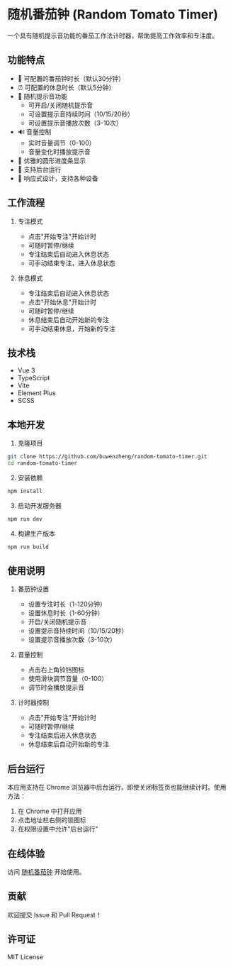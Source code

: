 # 随机番茄钟 (Random Tomato Timer)

一个具有随机提示音功能的番茄工作法计时器，帮助提高工作效率和专注度。

## 功能特点

- 🍅 可配置的番茄钟时长（默认30分钟）
- ⏰ 可配置的休息时长（默认5分钟）
- 🎵 随机提示音功能
  - 可开启/关闭随机提示音
  - 可设置提示音持续时间（10/15/20秒）
  - 可设置提示音播放次数（3-10次）
- 🔊 音量控制
  - 实时音量调节（0-100）
  - 音量变化时播放提示音
- 🎨 优雅的圆形进度条显示
- 🌙 支持后台运行
- 📱 响应式设计，支持各种设备

## 工作流程

1. 专注模式
   - 点击"开始专注"开始计时
   - 可随时暂停/继续
   - 专注结束后自动进入休息状态
   - 可手动结束专注，进入休息状态

2. 休息模式
   - 专注结束后自动进入休息状态
   - 点击"开始休息"开始计时
   - 可随时暂停/继续
   - 休息结束后自动开始新的专注
   - 可手动结束休息，开始新的专注

## 技术栈

- Vue 3
- TypeScript
- Vite
- Element Plus
- SCSS

## 本地开发

1. 克隆项目
```bash
git clone https://github.com/buwenzheng/random-tomato-timer.git
cd random-tomato-timer
```

2. 安装依赖
```bash
npm install
```

3. 启动开发服务器
```bash
npm run dev
```

4. 构建生产版本
```bash
npm run build
```

## 使用说明

1. 番茄钟设置
   - 设置专注时长（1-120分钟）
   - 设置休息时长（1-60分钟）
   - 开启/关闭随机提示音
   - 设置提示音持续时间（10/15/20秒）
   - 设置提示音播放次数（3-10次）

2. 音量控制
   - 点击右上角铃铛图标
   - 使用滑块调节音量（0-100）
   - 调节时会播放提示音

3. 计时器控制
   - 点击"开始专注"开始计时
   - 可随时暂停/继续
   - 专注结束后进入休息状态
   - 休息结束后自动开始新的专注

## 后台运行

本应用支持在 Chrome 浏览器中后台运行，即使关闭标签页也能继续计时。使用方法：

1. 在 Chrome 中打开应用
2. 点击地址栏右侧的锁图标
3. 在权限设置中允许"后台运行"

## 在线体验

访问 [随机番茄钟](https://random-tomato-timer.vercel.app) 开始使用。

## 贡献

欢迎提交 Issue 和 Pull Request！

## 许可证

MIT License
